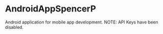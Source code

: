 # AndroidAppSpencerP
Android application for mobile app development.
NOTE: API Keys have been disabled.
